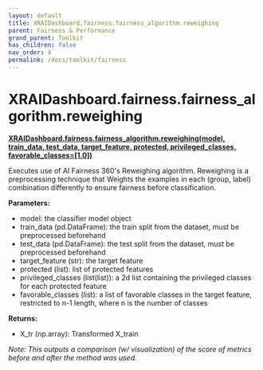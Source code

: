 ```yaml
---
layout: default
title: XRAIDashboard.fairness.fairness_algorithm.reweighing
parent: Fairness & Performance
grand_parent: Toolkit
has_children: false
nav_order: 4
permalink: /docs/toolkit/fairness
---
```


# XRAIDashboard.fairness.fairness_algorithm.reweighing
**[XRAIDashboard.fairness.fairness_algorithm.reweighing(model, train_data, test_data, target_feature, protected, privileged_classes, favorable_classes=[1.0])](https://github.com/gaberamolete/XRAIDashboard/blob/main/fairness/fairness_algorithm.py)**


Executes use of AI Fairness 360's Reweighing algorithm. Reweighing is a preprocessing technique that Weights the examples in each (group, label) combination differently to ensure fairness before classification.


**Parameters:**
-  model: the classifier model object
- train_data (pd.DataFrame): the train split from the dataset, must be preprocessed beforehand
- test_data (pd.DataFrame): the test split from the dataset, must be preprocessed beforehand
- target_feature (str): the target feature
- protected (list): list of protected features
- privileged_classes (list(list)): a 2d list containing the privileged classes for each protected feature
- favorable_classes (list): a list of favorable classes in the target feature, restricted to n-1 length, where n is the number of classes

**Returns:**
- X_tr (np.array): Transformed X_train

*Note: This outputs a comparison (w/ visualization) of the score of metrics before and after the method was used.*
